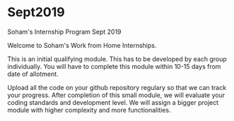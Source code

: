 # Sept2019
Soham's Internship Program Sept 2019

Welcome to Soham's Work from Home Internships. 

This is an initial qualifying module. This has to be developed by each group individually. You will have to complete this module within 10-15 days from date of allotment.

Upload all the code on your github repository regulary so that we can track your progress. After completion of this small module, we will evaluate your coding standards and development level. We will assign a bigger project module with higher complexity and more functionalities.
